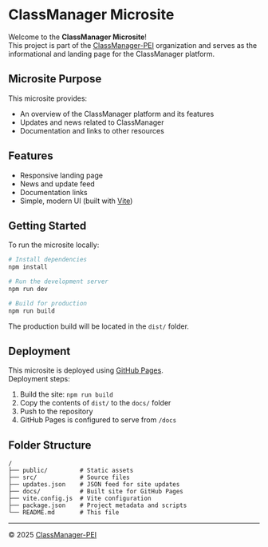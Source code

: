 # ClassManager Microsite

Welcome to the **ClassManager Microsite**!  
This project is part of the [ClassManager-PEI](https://github.com/ClassManager-PEI/) organization and serves as the informational and landing page for the ClassManager platform.

## Microsite Purpose

This microsite provides:
- An overview of the ClassManager platform and its features
- Updates and news related to ClassManager
- Documentation and links to other resources

## Features

- Responsive landing page
- News and update feed
- Documentation links
- Simple, modern UI (built with [Vite](https://vitejs.dev/))

## Getting Started

To run the microsite locally:

```bash
# Install dependencies
npm install

# Run the development server
npm run dev

# Build for production
npm run build
```

The production build will be located in the `dist/` folder.

## Deployment

This microsite is deployed using [GitHub Pages](https://pages.github.com/).  
Deployment steps:
1. Build the site: `npm run build`
2. Copy the contents of `dist/` to the `docs/` folder
3. Push to the repository
4. GitHub Pages is configured to serve from `/docs`

## Folder Structure

```
/
├── public/         # Static assets
├── src/            # Source files
├── updates.json    # JSON feed for site updates
├── docs/           # Built site for GitHub Pages
├── vite.config.js  # Vite configuration
├── package.json    # Project metadata and scripts
└── README.md       # This file
```

---

&copy; 2025 [ClassManager-PEI](https://github.com/ClassManager-PEI/)